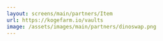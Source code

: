 ```yaml
---
layout: screens/main/partners/Item
url: https://kogefarm.io/vaults
image: /assets/images/main/partners/dinoswap.png
---
```


